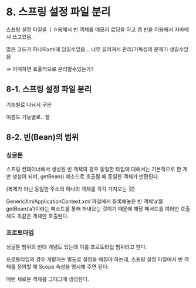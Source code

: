 # 8. 스프링 설정 파일 분리

스프링 설정 파일을 ㅣㅇ용해서 빈 객체를 메모리 로딩을 하고 갭 빈을 이용해서 자바에서 쓰고있음.

많은 코드가 하나의xml에 담길수있음… 너무 길어져서 관리/가독성의 문제가 생길수있음

⇒ 어떡하면 효율적으로 분리할수있는가?

## 8-1. 스프링 설정 파일 분리

기능별로 나눠서 구분

이름도 기능별로.. 잘

## 8-2. 빈(Bean)의 범위

### 싱글톤

스프링 컨테이너에서 생성된 빈 객체의 경우 동일한 타입에 대해서는 기본적으로 한 개만 생성이 되며, getBean() 메소드로 호출될 때 동일한 객체가 반환된다.

(복제가 아닌 동일한 주소의 하나의 객체를 각각 가져오는 것)

GenericXmlApplicationContext.xml 파일에서 등록해놓은 빈 객체’a’를 getBean(’a’)이라는 메소드를 통해 꺼내오는 것이기 때문에 해당 메서드를 여러번 호출해도 똑같은 객체만 호출된다.

### 프로토타입

싱글톤 범위의 반대 개념도 있는데 이를 프로토타입 범위라고 한다.

프로토타입의 경우 개발자는 별도로 설정을 해줘야 하는데, 스프링 설정 파일에서 빈 객체를 정의할 때 Scope 속성을 명시해 주면 된다.

매번 새로운 객체를 그때그때 생성한다.